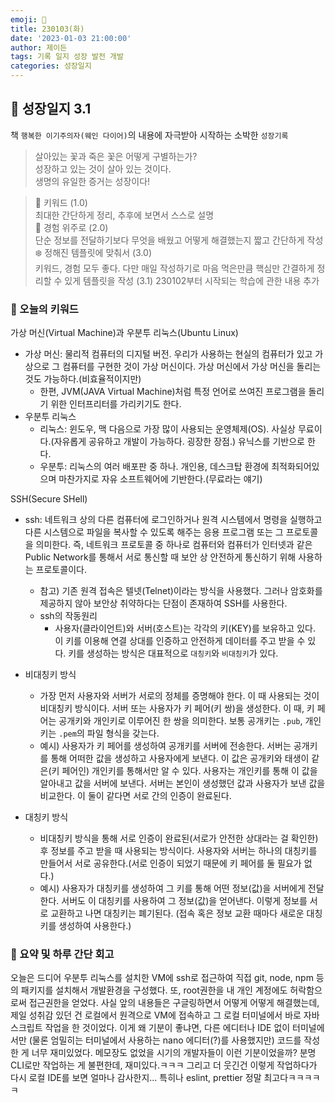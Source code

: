 ```yaml
---
emoji: 🌱
title: 230103(화)
date: '2023-01-03 21:00:00'
author: 제이든
tags: 기록 일지 성장 발전 개발
categories: 성장일지
---
```


## 🎄 성장일지 3.1

책 `행복한 이기주의자(웨인 다이어)`의 내용에 자극받아 시작하는 소박한 `성장기록`

> 살아있는 꽃과 죽은 꽃은 어떻게 구별하는가?<br/>
> 성장하고 있는 것이 살아 있는 것이다.<br/>
> 생명의 유일한 증거는 성장이다!

> 🌳 키워드 (1.0)<br/>
> 최대한 간단하게 정리, 추후에 보면서 스스로 설명<br/>
> 🍉 경험 위주로 (2.0)<br/>
> 단순 정보를 전달하기보다 무엇을 배웠고 어떻게 해결했는지 짧고 간단하게 작성<br/>
> ❄️ 정해진 템플릿에 맞춰서 (3.0)<br/>
> 키워드, 경험 모두 좋다. 다만 매일 작성하기로 마음 먹은만큼 핵심만 간결하게 정리할 수 있게 템플릿을 작성
> (3.1) 230102부터 시작되는 학습에 관한 내용 추가

### 🔑 오늘의 키워드

가상 머신(Virtual Machine)과 우분투 리눅스(Ubuntu Linux)

- 가상 머신: 물리적 컴퓨터의 디지털 버전. 우리가 사용하는 현실의 컴퓨터가 있고 가상으로 그 컴퓨터를 구현한 것이 가상 머신이다. 가상 머신에서 가상 머신을 돌리는 것도 가능하다.(비효율적이지만)
  - 한편, JVM(JAVA Virtual Machine)처럼 특정 언어로 쓰여진 프로그램을 돌리기 위한 인터프리터를 가리키기도 한다.
- 우분투 리눅스
  - 리눅스: 윈도우, 맥 다음으로 가장 많이 사용되는 운영체제(OS). 사실상 무료이다.(자유롭게 공유하고 개발이 가능하다. 굉장한 장점.) 유닉스를 기반으로 한다.
  - 우분투: 리눅스의 여러 배포판 중 하나. 개인용, 데스크탑 환경에 최적화되어있으며 마찬가지로 자유 소프트웨어에 기반한다.(무료라는 얘기)

SSH(Secure SHell)

- ssh: 네트워크 상의 다른 컴퓨터에 로그인하거나 원격 시스템에서 명령을 실행하고 다른 시스템으로 파일을 복사할 수 있도록 해주는 응용 프로그램 또는 그 프로토콜을 의미한다. 즉, 네트워크 프로토콜 중 하나로 컴퓨터와 컴퓨터가 인터넷과 같은 Public Network를 통해서 서로 통신할 때 보안 상 안전하게 통신하기 위해 사용하는 프로토콜이다.
  - 참고) 기존 원격 접속은 텔넷(Telnet)이라는 방식을 사용했다. 그러나 암호화를 제공하지 않아 보안상 취약하다는 단점이 존재하여 SSH를 사용한다.
  - ssh의 작동원리
    - 사용자(클라이언트)와 서버(호스트)는 각각의 키(KEY)를 보유하고 있다. 이 키를 이용해 연결 상대를 인증하고 안전하게 데이터를 주고 받을 수 있다. 키를 생성하는 방식은 대표적으로 `대칭키`와 `비대칭키`가 있다.

- 비대칭키 방식
  - 가장 먼저 사용자와 서버가 서로의 정체를 증명해야 한다. 이 때 사용되는 것이 비대칭키 방식이다. 서버 또는 사용자가 키 페어(키 쌍)을 생성한다. 이 때, 키 페어는 공개키와 개인키로 이루어진 한 쌍을 의미한다. 보통 공개키는 `.pub`, 개인키는 `.pem`의 파일 형식을 갖는다.
  - 예시) 사용자가 키 페어를 생성하여 공개키를 서버에 전송한다. 서버는 공개키를 통해 어떠한 값을 생성하고 사용자에게 보낸다. 이 값은 공개키와 태생이 같은(키 페어인) 개인키를 통해서만 알 수 있다. 사용자는 개인키를 통해 이 값을 알아내고 값을 서버에 보낸다. 서버는 본인이 생성했던 값과 사용자가 보낸 값을 비교한다. 이 둘이 같다면 서로 간의 인증이 완료된다.

- 대칭키 방식
  - 비대칭키 방식을 통해 서로 인증이 완료된(서로가 안전한 상대라는 걸 확인한) 후 정보를 주고 받을 때 사용되는 방식이다. 사용자와 서버는 하나의 대칭키를 만들어서 서로 공유한다.(서로 인증이 되었기 때문에 키 페어를 둘 필요가 없다.)
  - 예시) 사용자가 대칭키를 생성하여 그 키를 통해 어떤 정보(값)을 서버에게 전달한다. 서버도 이 대칭키를 사용하여 그 정보(값)을 얻어낸다. 이렇게 정보를 서로 교환하고 나면 대칭키는 폐기된다. (접속 혹은 정보 교환 때마다 새로운 대칭키를 생성하여 사용한다.)


### 📝 요약 및 하루 간단 회고

오늘은 드디어 우분투 리눅스를 설치한 VM에 ssh로 접근하여 직접 git, node, npm 등의 패키지를 설치해서 개발환경을 구성했다. 또, root권한을 내 개인 계정에도
허락함으로써 접근권한을 얻었다. 사실 앞의 내용들은 구글링하면서 어떻게 어떻게 해결했는데, 제일 성취감 있던 건 로컬에서 원격으로 VM에 접속하고 그 로컬 터미널에서 바로
자바스크립트 작업을 한 것이었다. 이게 왜 기분이 좋냐면, 다른 에디터나 IDE 없이 터미널에서만 (물론 엄밀히는 터미널에서 사용하는 nano 에디터(?)를 사용했지만) 코드를 작성한 게 너무 재미있었다.
메모장도 없었을 시기의 개발자들이 이런 기분이었을까? 분명 CLI로만 작업하는 게 불편한데, 재미있다.ㅋㅋㅋ 그리고 더 웃긴건 이렇게 작업하다가 다시 로컬 IDE를 보면
얼마나 감사한지... 특히나 eslint, prettier 정말 최고다ㅋㅋㅋㅋㅋ

```toc

```
